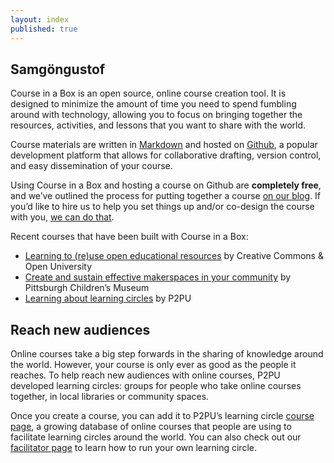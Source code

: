 ```yaml
---
layout: index
published: true
---
```


## Samgöngustof

Course in a Box is an open source, online course creation tool. It is designed to minimize the amount of time you need to spend fumbling around with technology, allowing you to focus on bringing together the resources, activities, and lessons that you want to share with the world.

Course materials are written in [Markdown](https://www.markdownguide.org/) and hosted on [Github](https://www.github.com), a popular development platform that allows for collaborative drafting, version control, and easy dissemination of your course.

Using Course in a Box and hosting a course on Github are **completely free**, and we’ve outlined the process for putting together a course [on our blog](https://info.p2pu.org/2019/05/16/creating-an-open-course-with-p2pu/). If you’d like to hire us to help you set things up and/or co-design the course with you, [we can do that](https://www.p2pu.org/en/work-with-us/). 


Recent courses that have been built with Course in a Box:

- [Learning to (re)use open educational resources](http://www.exploerercourse.org/) by Creative Commons & Open University
- [Create and sustain effective makerspaces in your community](http://p2pu.github.io/makingandlearning/) by Pittsburgh Children’s Museum
- [Learning about learning circles](https://p2pu.github.io/facilitate-course/) by P2PU


## Reach new audiences

Online courses take a big step forwards in the sharing of knowledge around the world. However, your course is only ever as good as the people it reaches. To help reach new audiences with online courses, P2PU developed learning circles: groups for people who take online courses together, in local libraries or community spaces.

Once you create a course, you can add it to P2PU’s learning circle [course page](http://p2pu.org/en/courses/), a growing database of online courses that people are using to facilitate learning circles around the world. You can also check out our [facilitator page](https://www.p2pu.org/en/facilitate/) to learn how to run your own learning circle.


